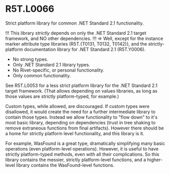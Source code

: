 # R5T.L0066
Strict platform library for common .NET Standard 2.1 functionality.

!!! This library *strictly* depends on only the .NET Standard 2.1 target framework, and NO other dependencies. !!!
=> Well, except for the instance marker attribute type libraries (R5T.{T0131, T0132, T0142)}, and the strictly-platform documentation library for .NET Standard 2.1 (R5T.Y0006).

* No strong types.
* Only .NET Standard 2.1 library types.
* No Rivet-specific, or personal functionality.
* Only common functionality.

See R5T.L0053 for a less strict platform library for the .NET Standard 2.1 target framework. (That allows depending on values libraries, as long as those values are strictly platform-typed, for example.)

Custom types, while allowed, are discouraged. If custom types were disallowed, it would create the need for a further intermediate library to contain those types. Instead we allow functionality to "flow down" to it's most basic library, depending on dependencies (trust in tree shaking to remove extraneous functions from final artifacts). However there should be a home for strictly platform level functionality, and this library is it.

For example, WasFound<T> is a great type, dramatically simplifying many basic operations (even platform-level operations). However, it is useful to have strictly platform-typed methods, even with all their complications. So this library contains the messier, strictly platform-level functions, and a higher-level library contains the WasFound<T>-level functions.
